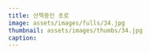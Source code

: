 ```yaml
---
title: 산책중인 초로
image: assets/images/fulls/34.jpg
thumbnail: assets/images/thumbs/34.jpg
caption: 
---
```

